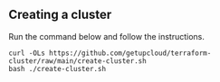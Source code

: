 Creating a cluster
------------------

Run the command below and follow the instructions.

```
curl -OLs https://github.com/getupcloud/terraform-cluster/raw/main/create-cluster.sh
bash ./create-cluster.sh
```
